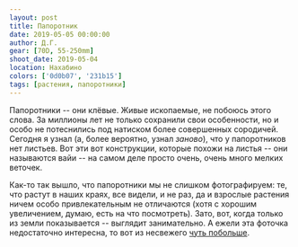 ```yaml
---
layout: post
title: Папоротник
date: 2019-05-05 00:00:00
author: Д.Г.
gear: [70D, 55-250mm]
shoot_date: 2019-05-04
location: Нахабино
colors: ['0d0b07', '231b15']
tags: [растения, папоротники]
---
```

Папоротники -- они клёвые. Живые ископаемые, не побоюсь этого слова. За миллионы лет не только сохранили свои особенности, но и особо не потеснились под натиском более совершенных сородичей. Сегодня я узнал (а, более вероятно, узнал _заново_), что у папоротников нет листьев. Вот эти вот конструкции, которые похожи на листья -- они называются вайи -- на самом деле просто очень, очень много мелких веточек.

Как-то так вышло, что папоротники мы не слишком фотографируем: те, что растут в наших краях, все видели, и не раз, да и взрослые растения ничем особо привлекательным не отличаются (хотя с хорошим увеличением, думаю, есть на что посмотреть). Зато, вот, когда только из земли показывается -- выглядит занимательно. А ежели эта фоточка недостаточно интересна, то вот из несвежего [чуть побольше](https://www.dxfoto.ru/2015/12/28.html).
